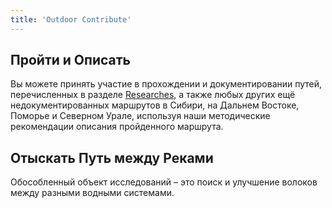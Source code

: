 ```yaml
---
title: 'Outdoor Contribute'
---
```


## Пройти и Описать

Вы можете принять участие в прохождении и документировании путей, перечисленных в разделе [Researches](/researches), а также любых других ещё недокументированных маршрутов в Сибири, на Дальнем Востоке, Поморье и Северном Урале, используя наши методические рекомендации описания пройденного маршрута.


## Отыскать Путь между Реками

Обособленный объект исследований – это поиск и улучшение волоков между разными водными системами.